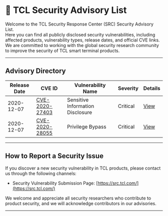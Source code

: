 # 📢 TCL Security Advisory List

Welcome to the TCL Security Response Center (SRC) Security Advisory List.  
Here you can find all publicly disclosed security vulnerabilities, including affected products, vulnerability types, release dates, and official CVE links.  
We are committed to working with the global security research community to improve the security of TCL smart terminal products.  

---

## Advisory Directory

| Release Date | CVE ID | Vulnerability Name | Severity |  Details |
|--------------|--------|--------------------|----------|-----------------|
| 2020-12-07   | [CVE-2020-27403](https://cve.mitre.org/cgi-bin/cvename.cgi?name=CVE-2020-27403) | Sensitive Information Disclosure | Critical| [View](EN/CVE-2020-27403.md) |
| 2020-12-07   | [CVE-2020-28055](https://cve.mitre.org/cgi-bin/cvename.cgi?name=CVE-2020-28055) | Privilege Bypass | Critical | [View](EN/CVE-2020-28055.md) |

---

## How to Report a Security Issue

If you discover a new security vulnerability in TCL products, please contact us through the following channels:  
- Security Vulnerability Submission Page: [https://src.tcl.com/](https://src.tcl.com/)   

We welcome and appreciate all security researchers who contribute to product security, and we will acknowledge contributors in our advisories.

---
